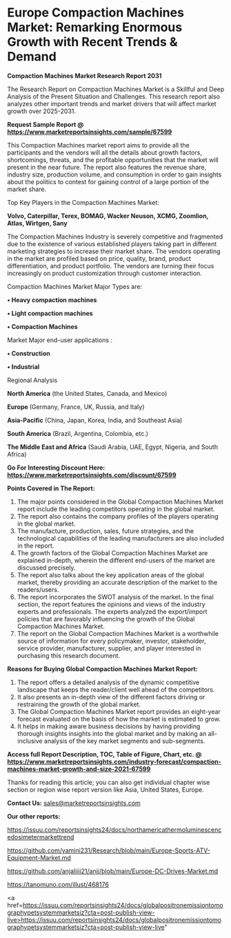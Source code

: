 # Europe Compaction Machines Market: Remarking Enormous Growth with Recent Trends & Demand

<strong>Compaction Machines Market Research Report 2031</strong>

The Research Report on Compaction Machines Market is a Skillful and Deep Analysis of the Present Situation and Challenges. This research report also analyzes other important trends and market drivers that will affect market growth over 2025-2031.

<strong>Request Sample Report @ <a href=https://www.marketreportsinsights.com/sample/67599>https://www.marketreportsinsights.com/sample/67599</a></strong>

This Compaction Machines market report aims to provide all the participants and the vendors will all the details about growth factors, shortcomings, threats, and the profitable opportunities that the market will present in the near future. The report also features the revenue share, industry size, production volume, and consumption in order to gain insights about the politics to contest for gaining control of a large portion of the market share.

Top Key Players in the Compaction Machines Market:

<strong>Volvo, Caterpillar, Terex, BOMAG, Wacker Neuson, XCMG, Zoomlion, Atlas, Wirtgen, Sany</strong>

The Compaction Machines Industry is severely competitive and fragmented due to the existence of various established players taking part in different marketing strategies to increase their market share. The vendors operating in the market are profiled based on price, quality, brand, product differentiation, and product portfolio. The vendors are turning their focus increasingly on product customization through customer interaction.

Compaction Machines Market Major Types are:

<strong>• Heavy compaction machines

• Light compaction machines

• Compaction Machines</strong>

Market Major end-user applications :

<strong>• Construction

• Industrial</strong>

Regional Analysis

</u><strong><b>North America</b></strong> (the United States, Canada, and Mexico)

<strong><b>Europe </b></strong>(Germany, France, UK, Russia, and Italy)

<strong><b>Asia-Pacific</b></strong> (China, Japan, Korea, India, and Southeast Asia)

<strong><b>South America</b></strong> (Brazil, Argentina, Colombia, etc.)

<strong><b>The Middle East and Africa</b></strong> (Saudi Arabia, UAE, Egypt, Nigeria, and South Africa)

<strong>Go For Interesting Discount Here: <a href=https://www.marketreportsinsights.com/discount/67599>https://www.marketreportsinsights.com/discount/67599</a></strong>

<strong>Points Covered in The Report:</strong>
<ol>
  <li>The major points considered in the Global Compaction Machines Market report include the leading competitors operating in the global market.</li>
  <li>The report also contains the company profiles of the players operating in the global market.</li>
  <li>The manufacture, production, sales, future strategies, and the technological capabilities of the leading manufacturers are also included in the report.</li>
  <li>The growth factors of the Global Compaction Machines Market are explained in-depth, wherein the different end-users of the market are discussed precisely.</li>
  <li>The report also talks about the key application areas of the global market, thereby providing an accurate description of the market to the readers/users.</li>
  <li>The report incorporates the SWOT analysis of the market. In the final section, the report features the opinions and views of the industry experts and professionals. The experts analyzed the export/import policies that are favorably influencing the growth of the Global Compaction Machines Market.</li>
  <li>The report on the Global Compaction Machines Market is a worthwhile source of information for every policymaker, investor, stakeholder, service provider, manufacturer, supplier, and player interested in purchasing this research document.</li>
</ol>
<strong>Reasons for Buying Global Compaction Machines Market Report:</strong>

<ol>
  <li>The report offers a detailed analysis of the dynamic competitive landscape that keeps the reader/client well ahead of the competitors.</li>
  <li>It also presents an in-depth view of the different factors driving or restraining the growth of the global market.</li>
  <li>The Global Compaction Machines Market report provides an eight-year forecast evaluated on the basis of how the market is estimated to grow.</li>
  <li>It helps in making aware business decisions by having providing thorough insights insights into the global market and by making an all-inclusive analysis of the key market segments and sub-segments.</li>
</ol>
<strong>Access full Report Description, TOC, Table of Figure, Chart, etc. @ <a href=https://www.marketreportsinsights.com/industry-forecast/compaction-machines-market-growth-and-size-2021-67599>https://www.marketreportsinsights.com/industry-forecast/compaction-machines-market-growth-and-size-2021-67599</a></strong>


Thanks for reading this article; you can also get individual chapter wise section or region wise report version like Asia, United States, Europe.

<strong>Contact Us:</strong>
sales@marketreportsinsights.com

<strong>Our other reports:</strong>

<a href=https://issuu.com/reportsinsights24/docs/northamericathermoluminescencedosimetermarkettrend>https://issuu.com/reportsinsights24/docs/northamericathermoluminescencedosimetermarkettrend</a>

<a href=https://github.com/yamini231/Research/blob/main/Europe-Sports-ATV-Equipment-Market.md>https://github.com/yamini231/Research/blob/main/Europe-Sports-ATV-Equipment-Market.md</a>

<a href=https://github.com/anjaliiii21/anjj/blob/main/Europe-DC-Drives-Market.md>https://github.com/anjaliiii21/anjj/blob/main/Europe-DC-Drives-Market.md</a>

<a href=https://tanomuno.com/illust/468176>https://tanomuno.com/illust/468176</a>

<a href=https://issuu.com/reportsinsights24/docs/globalpositronemissiontomographypetsystemmarketsiz?cta=post-publish-view-live>https://issuu.com/reportsinsights24/docs/globalpositronemissiontomographypetsystemmarketsiz?cta=post-publish-view-live</a>"
